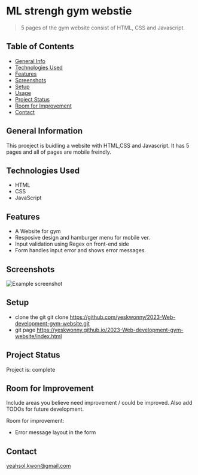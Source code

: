 # ML strengh gym webstie

> 5 pages of the gym website consist of HTML, CSS and Javascript. 

## Table of Contents

- [General Info](#general-information)
- [Technologies Used](#technologies-used)
- [Features](#features)
- [Screenshots](#screenshots)
- [Setup](#setup)
- [Usage](#usage)
- [Project Status](#project-status)
- [Room for Improvement](#room-for-improvement)
- [Contact](#contact)
<!-- * [License](#license) -->

## General Information
This proeject is buidling a website with HTML,CSS and Javascript.
It has 5 pages and all of pages are mobile freindly. 


## Technologies Used

- HTML
- CSS
- JavaScript
  

## Features
- A Website for gym
- Resposive design and hamburger menu for mobile ver.
- Input validation using Regex on front-end side
- Form handles input error and shows error messages. 

## Screenshots

![Example screenshot](./img/screenshot.png)

<!-- If you have screenshots you'd like to share, include them here. -->

## Setup
- clone the git 
  git clone https://github.com/yeskwonny/2023-Web-development-gym-website.git
- git page
  https://yeskwonny.github.io/2023-Web-development-gym-website/index.html





## Project Status

Project is: complete

## Room for Improvement

Include areas you believe need improvement / could be improved. Also add TODOs for future development.

Room for improvement:

- Error message layout in the form 
  


## Contact

yeahsol.kwon@gmail.com

